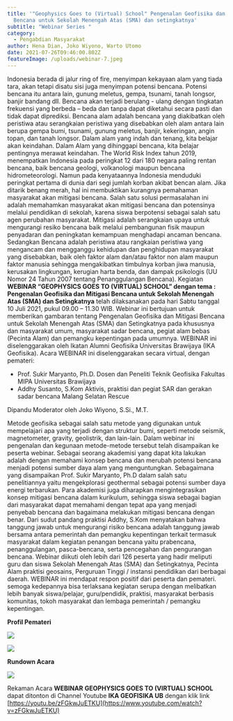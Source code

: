 ```yaml
---
title: '"Geophysics Goes to (Virtual) School" Pengenalan Geofisika dan Mitigasi
  Bencana untuk Sekolah Menengah Atas (SMA) dan setingkatnya'
subtitle: "Webinar Series "
category:
  - Pengabdian Masyarakat
author: Hena Dian, Joko Wiyono, Warto Utomo
date: 2021-07-26T09:46:00.802Z
featureImage: /uploads/webinar-7.jpeg
---
```





Indonesia berada di jalur ring of fire, menyimpan kekayaan alam yang tiada tara, akan tetapi disatu sisi juga menyimpan potensi bencana. Potensi bencana itu antara lain, gunung meletus, gempa, tsunami, tanah longsor, banjir bandang dll. Bencana akan terjadi berulang - ulang dengan tingkatan frekuensi yang berbeda – beda dan tanpa dapat diketahui secara pasti dan tidak dapat diprediksi. Bencana alam adalah bencana yang diakibatkan oleh peristiwa atau serangkaian peristiwa yang disebabkan oleh alam antara lain berupa gempa bumi, tsunami, gunung meletus, banjir, kekeringan, angin topan, dan tanah longsor. Dalam alam yang indah dan tenang, kita belajar akan keindahan. Dalam Alam yang dihinggapi bencana, kita belajar pentingnya merawat keindahan.
The World Risk Index tahun 2019, menempatkan Indonesia  pada peringkat 12 dari 180 negara paling rentan bencana, baik bencana geologi, volkanologi maupun bencana hidrometeorologi. Namun pada kenyataannya Indonesia menduduki peringkat pertama di dunia dari segi jumlah korban akibat bencan alam. Jika ditarik benang merah, hal ini membuktikan kurangnya pemahaman masyarakat akan mitigasi bencana. Salah satu solusi permasalahan ini adalah memahamkan masyarakat akan mitigasi bencana dan potensinya melalui pendidikan di sekolah, karena siswa berpotensi sebagai salah satu agen perubahan masyarakat.
Mitigasi adalah serangkaian upaya untuk mengurangi resiko bencana baik melalui pembangunan fisik maupun penyadaran dan peningkatan kemampuan menghadapi ancaman bencana. Sedangkan Bencana adalah peristiwa atau rangkaian peristiwa yang mengancam dan mengganggu kehidupan dan penghidupan masyarakat yang disebabkan, baik oleh faktor alam dan/atau faktor non alam maupun faktor manusia sehingga mengakibatkan timbulnya korban jiwa manusia, kerusakan lingkungan, kerugian harta benda, dan dampak psikologis (UU Nomor 24 Tahun 2007 tentang Penanggulangan Bencana).
Kegiatan **WEBINAR “GEOPHYSICS GOES TO (VIRTUAL) SCHOOL” dengan tema : Pengenalan Geofisika dan Mitigasi Bencana untuk Sekolah Menengah Atas (SMA) dan Setingkatnya** telah dilaksanakan pada hari Sabtu tanggal 10 Juli 2021, pukul 09.00 – 11.30 WIB. Webinar ini bertujuan untuk memberikan gambaran tentang Pengenalan Geofisika dan Mitigasi Bencana untuk Sekolah Menengah Atas (SMA) dan Setingkatnya pada khususnya dan masyarakat umum, masyarakat sadar bencana, pegiat alam bebas (Pecinta Alam) dan pemangku kepentingan pada umumnya. WEBINAR ini diselenggarakan oleh Ikatan Alumni Geofisika Universitas Brawijaya (IKA Geofisika). 
Acara WEBINAR ini diselenggarakan secara virtual, dengan pemateri:

* Prof. Sukir Maryanto, Ph.D.
  Dosen dan Peneliti 
  Teknik Geofisika Fakultas MIPA Universitas Brawijaya
* Addhy Susanto, S.Kom
  Aktivis, praktisi dan pegiat SAR dan gerakan sadar bencana
  Malang Selatan Rescue

Dipandu Moderator oleh Joko Wiyono, S.Si., M.T.

Metode geofisika sebagai salah satu metode yang digunakan untuk mempelajari apa yang terjadi dengan struktur bumi, seperti metode seismik, magnetometer, gravity, geolistrik, dan lain-lain. Dalam webinar ini pengenalan dan kegunaan metode-metode tersebut telah disampaikan ke peserta webinar.
Sebagai seorang akademisi yang dapat kita lakukan adalah dengan memahami konsep bencana dan merubah potensi bencana menjadi potensi sumber daya alam yang menguntungkan. Sebagaimana yang disampaikan Prof. Sukir Maryanto, Ph.D dalam salah satu penelitiannya yaitu mengekplorasi geothermal sebagai  potensi sumber daya energi terbarukan. Para akademisi juga diharapkan mengintegrasikan konsep mitigasi bencana dalam kurikulum, sehingga siswa sebagai bagian dari masyarakat dapat memahami dengan tepat  apa yang menjadi penyebab bencana dan bagaimana melakukan mitigasi bencana dengan benar. Dari sudut pandang praktisi Addhy, S.Kom menyatakan bahwa tanggung  jawab  untuk  mengurangi  risiko bencana adalah tanggung  jawab  bersama  antara  pemerintah dan pemangku  kepentingan  terkait termasuk masyarakat dalam kegiatan penangan bencana yaitu prabencana, penanggulangan, pasca-bencana, serta pencegahan dan pengurangan bencana.
Webinar diikuti oleh lebih dari 126 peserta yang hadir meliputi guru dan siswa Sekolah Menengah Atas (SMA) dan Setingkatnya, Pecinta Alam praktisi geosains, Perguruan Tinggi / instansi pendidikan dari berbagai daerah. WEBINAR ini mendapat respon positif dari peserta dan pemateri. semoga kedepannya bisa terlaksana kegiatan serupa dengan melibatkan lebih banyak siswa/pelajar, guru/pendidik, praktisi, masyarakat berbasis komunitas, tokoh masyarakat dan lembaga pemerintah / pemangku kepentingan.

**Profil Pemateri**

![](/uploads/pak-sukir-profil.png)

![](/uploads/pak-addhy-profil.png)

**Rundown Acara**

![](/uploads/rundown-acara.png)



Rekaman Acara **WEBINAR** **GEOPHYSICS GOES TO (VIRTUAL) SCHOOL** dapat ditonton di Channel Youtube **IKA GEOFISIKA UB** dengan klik link [https://youtu.be/zFGkwJuETKU](https://www.youtube.com/watch?v=zFGkwJuETKU)